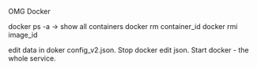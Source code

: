 OMG Docker

docker ps -a -> show all containers
docker rm container_id
docker rmi image_id

edit data in doker config_v2.json. Stop docker edit json. Start docker - the whole service.
